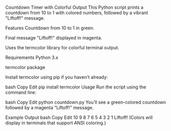 Countdown Timer with Colorful Output
This Python script prints a countdown from 10 to 1 with colored numbers, followed by a vibrant "Liftoff!" message.

Features
Countdown from 10 to 1 in green.

Final message "Liftoff!" displayed in magenta.

Uses the termcolor library for colorful terminal output.

Requirements
Python 3.x

termcolor package

Install termcolor using pip if you haven't already:

bash
Copy
Edit
pip install termcolor
Usage
Run the script using the command line:

bash
Copy
Edit
python countdown.py
You’ll see a green-colored countdown followed by a magenta “Liftoff!” message.

Example Output
bash
Copy
Edit
10 9 8 7 6 5 4 3 2 1 Liftoff!
(Colors will display in terminals that support ANSI coloring.)

